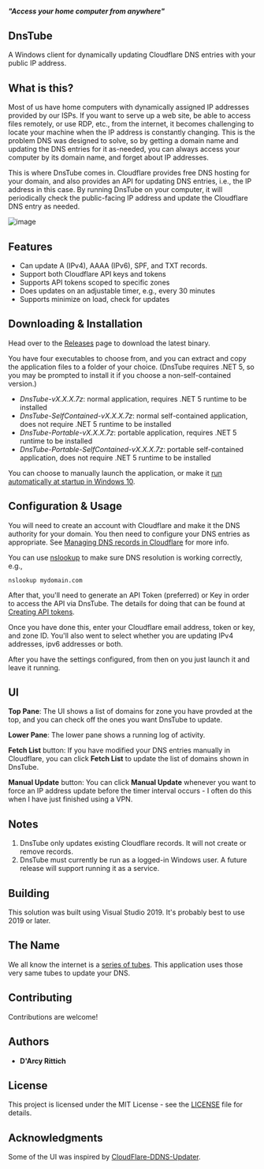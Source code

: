 #### *"Access your home computer from anywhere"*

## DnsTube
A Windows client for dynamically updating Cloudflare DNS entries with your public IP address.

## What is this?

Most of us have home computers with dynamically assigned IP addresses provided by our ISPs. If you want to serve up a web site, be able to access files remotely, or use RDP, etc., from the internet, it becomes challenging to locate your machine when the IP address is constantly changing. This is the problem DNS was designed to solve, so by getting a domain name and updating the DNS entries for it as-needed, you can always access your computer by its domain name, and forget about IP addresses.

This is where DnsTube comes in. Cloudflare provides free DNS hosting for your domain, and also provides an API for updating DNS entries, i.e., the IP address in this case. By running DnsTube on your computer, it will periodically check the public-facing IP address and update the Cloudflare DNS entry as needed.

![image](https://user-images.githubusercontent.com/1222810/113607965-e5474700-9617-11eb-917a-1f80aad9c039.png)

## Features

* Can update A (IPv4), AAAA (IPv6), SPF, and TXT records.
* Support both Cloudflare API keys and tokens
* Supports API tokens scoped to specific zones
* Does updates on an adjustable timer, e.g., every 30 minutes
* Supports minimize on load, check for updates

## Downloading & Installation

Head over to the [Releases](https://github.com/drittich/DnsTube/releases/latest) page to download the latest binary.

You have four executables to choose from, and you can extract and copy the application files to a folder of your choice. (DnsTube requires .NET 5, so you may be prompted to install it if you choose a non-self-contained version.)

- *DnsTube-vX.X.X.7z*: normal application, requires .NET 5 runtime to be installed
- *DnsTube-SelfContained-vX.X.X.7z*: normal self-contained application, does not require .NET 5 runtime to be installed
- *DnsTube-Portable-vX.X.X.7z*: portable application, requires .NET 5 runtime to be installed
- *DnsTube-Portable-SelfContained-vX.X.X.7z*: portable self-contained application, does not require .NET 5 runtime to be installed

You can choose to manually launch the application, or make it [run automatically at startup in Windows 10](https://support.microsoft.com/en-us/windows/add-an-app-to-run-automatically-at-startup-in-windows-10-150da165-dcd9-7230-517b-cf3c295d89dd).

## Configuration & Usage

You will need to create an account with Cloudflare and make it the DNS authority for your domain. You then need to configure your DNS entries as appropriate. See [Managing DNS records in Cloudflare](https://support.cloudflare.com/hc/en-us/articles/360019093151-Managing-DNS-records-in-Cloudflare) for more info.

You can use [nslookup](https://docs.microsoft.com/en-us/windows-server/administration/windows-commands/nslookup) to make sure DNS resolution is working correctly, e.g., 
```
nslookup mydomain.com
```

After that, you'll need to generate an API Token (preferred) or Key in order to access the API via DnsTube. The details for doing that can be found at [Creating API tokens](https://developers.cloudflare.com/api/tokens/create).

Once you have done this, enter your Cloudflare email address, token or key, and zone ID. You'll also went to select whether you are updating IPv4 addresses, ipv6 addresses or both.

After you have the settings configured, from then on you just launch it and leave it running.

## UI

**Top Pane**: The UI shows a list of domains for zone you have provded at the top, and you can check off the ones you want DnsTube to update. 

**Lower Pane**: The lower pane shows a running log of activity. 

**Fetch List** button: If you have modified your DNS entries manually in Cloudflare, you can click **Fetch List** to update the list of domains shown in DnsTube. 

**Manual Update** button: You can click **Manual Update** whenever you want to force an IP address update before the timer interval occurs - I often do this when I have just finished using a VPN.

## Notes

1. DnsTube only updates existing Cloudflare records. It will not create or remove records.
2. DnsTube must currently be run as a logged-in Windows user. A future release will support running it as a service.

## Building

This solution was built using Visual Studio 2019. It's probably best to use 2019 or later. 

## The Name

We all know the internet is a [series of tubes](https://en.wikipedia.org/wiki/Series_of_tubes). This application uses those very same tubes to update your DNS.

## Contributing

Contributions are welcome!

## Authors

* **D'Arcy Rittich**

## License

This project is licensed under the MIT License - see the [LICENSE](/LICENSE) file for details.

## Acknowledgments

Some of the UI was inspired by [CloudFlare-DDNS-Updater](https://github.com/birkett/CloudFlare-DDNS-Updater). 
